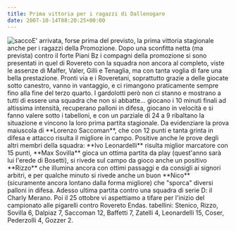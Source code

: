 ```yaml
---
title: Prima vittoria per i ragazzi di Dallenogare
date: 2007-10-14T08:20:25+00:00
---
```

![sacco](http://www.basketgardolo.it/wp-content/uploads/2007/10/dlorenzo.jpg "sacco")E' arrivata, forse prima del previsto, la prima vittoria stagionale anche per i ragazzi della Promozione. Dopo una sconfitta netta (ma prevista) contro il forte Piani Bz i compagni della promozione si sono presentati in quel di Rovereto con la squadra non ancora al completo, viste le assenze di Malfer, Valer, Gilli e Tenaglia, ma con tanta voglia di fare una bella prestazione.  Pronti via e i Roveretani, soprattutto grazie a delle giocate sotto canestro, vanno in vantaggio, e ci rimangono praticamente sempre fino alla fine del terzo quarto. I gardolotti però non ci stanno e mostrano a tutti di essere una squadra che non si abbatte… giocano i 10 minuti finali ad altissima intensità, recuperano palloni in difesa, giocano in velocità e si fanno valere sotto i tabelloni, e con un parziale di 24 a 9 ribaltano la situazione e vincono la loro prima partita stagionale. Da evidenziare la prova maiuscola di \*\*Lorenzo Saccoman\*\*, che con 12 punti e tanta grinta in difesa e attacco risulta il migliore in campo. Positive anche le prove degli altri membri della squadra: \*\*Ivo Leonardelli\*\* risulta miglior marcatore con 15 punti, \*\*Max Sovilla\*\* gioca un ottima partita da play (quest'anno sarà lui l'erede di Bosetti), si rivede sul campo da gioco anche un positivo \*\*Rizzo\*\* che illumina ancora con ottimi passaggi e da consigli ai signori arbitri, e per qualche minuto si rivede anche un buon \*\*Nico\*\* (sicuramente ancora lontano dalla forma migliore) che "sporca" diversi palloni in difesa. Adesso ultima partita contro una squadra di serie D: il Charly Merano. Poi il 25 ottobre vi aspettiamo a tifare per l'inizio del campionato alle pigarelli contro Rovereto Endas. tabellini: Stenico, Rizzo, Sovilla 6, Dalpiaz 7, Saccoman 12, Baffetti 7, Zatelli 4, Leonardelli 15, Coser, Pederzolli 4, Gozzer 2.